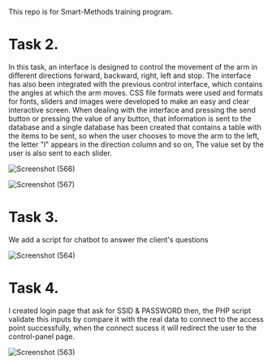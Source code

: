 This repo is for Smart-Methods training program. 
# Task 2.
In this task, an interface is designed to control the movement of the arm in different directions forward, backward, right, left and stop.
The interface has also been integrated with the previous control interface, which contains the angles at which the arm moves.
CSS file formats were used and formats for fonts, sliders and images were developed to make an easy and clear interactive screen.
When dealing with the interface and pressing the send button or pressing the value of any button, that information is sent to the database and a single database has been created that contains a table with the items to be sent, so when the user chooses to move the arm to the left, the letter "l" appears in the direction column and so on, The value set by the user is also sent to each slider.

![Screenshot (566)](https://user-images.githubusercontent.com/81419024/128616595-e92d83f3-a6e8-4cd9-b5d4-42e04f6cf1dc.png)


![Screenshot (567)](https://user-images.githubusercontent.com/81419024/128616599-235c4b89-dbab-4f6a-be6f-444cca4d3382.png)


# Task 3.
We add a script for chatbot to answer the client's questions

![Screenshot (564)](https://user-images.githubusercontent.com/81419024/128616569-1e15ca34-e32e-4a5c-a813-ff96879e2700.png)


# Task 4.
I created login page that ask for SSID & PASSWORD then, the PHP script validate this inputs by compare it with the real data to connect to the access point successfully, when the connect sucess it will redirect the user to the control-panel page.

![Screenshot (563)](https://user-images.githubusercontent.com/81419024/128616534-34b3d229-2595-458d-8ba1-6e8be11a0aa4.png)
